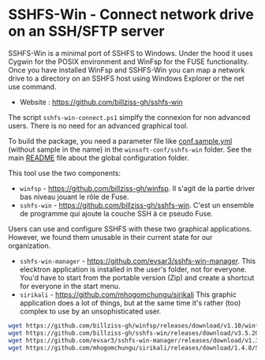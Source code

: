 # SSHFS-Win - Connect network drive on an SSH/SFTP server

SSHFS-Win is a minimal port of SSHFS to Windows. Under the hood it uses
Cygwin for the POSIX environment and WinFsp for the FUSE functionality.
Once you have installed WinFsp and SSHFS-Win you can map a network
drive to a directory on an SSHFS host using Windows Explorer or the
net use command.

* Website : https://github.com/billziss-gh/sshfs-win

The script `sshfs-win-connect.ps1` simplfy the connexion for non advanced users.
There is no need for an advanced graphical tool.

To build the package, you need a parameter file like
[conf.sample.yml](conf.sample.yml) (without sample in the name)
in the `winsoft-conf/sshfs-win` folder.
See the main [README](../README.md) file about the global configuration folder.

This tool use the two components:

* `winfsp` - https://github.com/billziss-gh/winfsp.
  Il s'agit de la partie driver bas niveau jouant le rôle de Fuse.
* `sshfs-win` - https://github.com/billziss-gh/sshfs-win.
  C'est un ensemble de programme qui ajoute la couche SSH à ce pseudo Fuse.

Users can use and configure SSHFS with these two graphical applications.
However, we found them unusable in their current state for our organization.

* `sshfs-win-manager` - https://github.com/evsar3/sshfs-win-manager.
  This elecktron application is installed in the user's folder, not for
  everyone. You'd have to start from the portable version (Zip) and
  create a shortcut for everyone in the start menu.
* `sirikali` - https://github.com/mhogomchungu/sirikali
  This graphic application does a lot of things, but at the same time
  it's rather (too) complex to use by an unsophisticated user.

```bash
wget https://github.com/billziss-gh/winfsp/releases/download/v1.10/winfsp-1.10.22006.msi
wget https://github.com/billziss-gh/sshfs-win/releases/download/v3.5.20357/sshfs-win-3.5.20357-x64.msi
wget https://github.com/evsar3/sshfs-win-manager/releases/download/v1.3.1/sshfs-win-manager-setup-v1.3.1.exe
wget https://github.com/mhogomchungu/sirikali/releases/download/1.4.8/SiriKali-1.4.8.setup.exe
```
